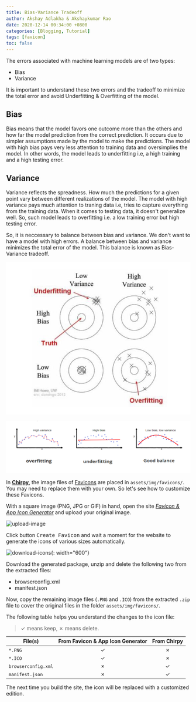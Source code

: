 ```yaml
---
title: Bias-Variance Tradeoff
author: Akshay Adlakha & Akshaykumar Rao
date: 2020-12-14 00:34:00 +0800
categories: [Blogging, Tutorial]
tags: [favicon]
toc: false
---
```


The errors associated with machine learning models are of two types:
- Bias
- Variance

It is important to understand these two errors and the tradeoff to minimize the total error and avoid Underfitting & Overfitting of the model.

## Bias

Bias means that the model favors one outcome more than the others and how far the model prediction from the correct prediction. It occurs due to simpler assumptions made by the model to make the predictions. The model with high bias pays very less attention to training data and oversimplies the model. In other words, the model leads to underfitting i.e, a high training and a high testing error. 
## Variance

Variance reflects the spreadness. How much the predictions for a given point vary between different realizations of the model. The model with high variance pays much attention to traning data i.e, tries to capture everything from the training data. When it comes to testing data, it doesn't generalize well. So, such model leads to overfitting i.e. a low training error but high testing error.

So, it is neccessary to balance between bias and variance. We don't want to have a model with high errors. A balance between bias and variance minimizes the total error of the model. This balance is known as Bias-Variance tradeoff.

![upload-image](/assets/img/sample/Bias1.png)

![upload-image](/assets/img/sample/Bias2.png)



In [**Chirpy**](https://github.com/cotes2020/jekyll-theme-chirpy/), the image files of [Favicons](https://www.favicon-generator.org/about/) are placed in `assets/img/favicons/`. You may need to replace them with your own. So let's see how to customize these Favicons.

With a square image (PNG, JPG or GIF) in hand, open the site [*Favicon & App Icon Generator*](https://www.favicon-generator.org/) and upload your original image.

![upload-image](/assets/img/sample/upload-image.png)

Click button <kbd>Create Favicon</kbd> and wait a moment for the website to generate the icons of various sizes automatically.

![download-icons](/assets/img/sample/download-icons.png){: width="600"}

Download the generated package, unzip and delete the following two from the extracted files:

- browserconfig.xml
- manifest.json
 
Now, copy the remaining image files (`.PNG` and `.ICO`) from the extracted `.zip` file to cover the original files in the folder `assets/img/favicons/`.

The following table helps you understand the changes to the icon file:

> ✓ means keep, ✗ means delete.

| File(s)             | From Favicon & App Icon Generator | From Chirpy |
|---------------------|:---------------------------------:|:-----------:|
| `*.PNG`             | ✓                                 | ✗           |
| `*.ICO`             | ✓                                 | ✗           |
| `browserconfig.xml` | ✗                                 | ✓           |
| `manifest.json`     | ✗                                 | ✓           |


The next time you build the site, the icon will be replaced with a customized edition.
